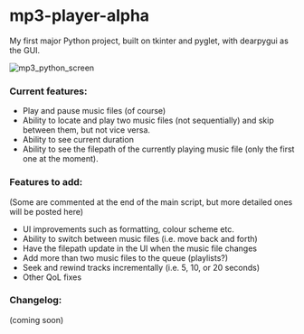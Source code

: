 # mp3-player-alpha
My first major Python project, built on tkinter and pyglet, with dearpygui as the GUI.


![mp3_python_screen](https://user-images.githubusercontent.com/81862325/117577715-d0604680-b0e2-11eb-94cf-832ed229c8c7.jpg)

### Current features:

* Play and pause music files (of course)
* Ability to locate and play two music files (not sequentially) and skip between them, but not vice versa.
* Ability to see current duration
* Ability to see the filepath of the currently playing music file (only the first one at the moment).

### Features to add:

(Some are commented at the end of the main script, but more detailed ones will be posted here)

* UI improvements such as formatting, colour scheme etc.
* Ability to switch between music files (i.e. move back and forth)
* Have the filepath update in the UI when the music file changes
* Add more than two music files to the queue (playlists?)
* Seek and rewind tracks incrementally (i.e. 5, 10, or 20 seconds)
* Other QoL fixes

### Changelog:
(coming soon)
